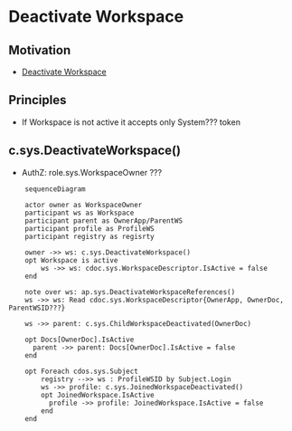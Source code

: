 # Deactivate Workspace

## Motivation

- [Deactivate Workspace](https://github.com/voedger/voedger/issues/53)



## Principles

- If Workspace is not active it accepts only System??? token


## c.sys.DeactivateWorkspace()

- AuthZ: role.sys.WorkspaceOwner ???


```mermaid
    sequenceDiagram
    
    actor owner as WorkspaceOwner
    participant ws as Workspace
    participant parent as OwnerApp/ParentWS
    participant profile as ProfileWS
    participant registry as regisrty

    owner ->> ws: c.sys.DeactivateWorkspace()
    opt Workspace is active
        ws ->> ws: cdoc.sys.WorkspaceDescriptor.IsActive = false
    end

    note over ws: ap.sys.DeactivateWorkspaceReferences()
    ws ->> ws: Read cdoc.sys.WorkspaceDescriptor{OwnerApp, OwnerDoc, ParentWSID???}

    ws ->> parent: c.sys.ChildWorkspaceDeactivated(OwnerDoc)

    opt Docs[OwnerDoc].IsActive
      parent ->> parent: Docs[OwnerDoc].IsActive = false
    end

    opt Foreach cdos.sys.Subject    
        registry -->> ws : ProfileWSID by Subject.Login
        ws ->> profile: c.sys.JoinedWorkspaceDeactivated()
        opt JoinedWorkspace.IsActive
          profile ->> profile: JoinedWorkspace.IsActive = false
        end
    end



    


```
